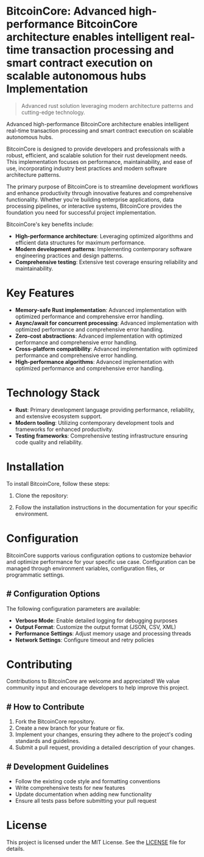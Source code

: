 <!-- fallback_BitcoinCore_20251008115408_53938 -->

# BitcoinCore: Advanced high-performance BitcoinCore architecture enables intelligent real-time transaction processing and smart contract execution on scalable autonomous hubs Implementation
> Advanced rust solution leveraging modern architecture patterns and cutting-edge technology.

Advanced high-performance BitcoinCore architecture enables intelligent real-time transaction processing and smart contract execution on scalable autonomous hubs.

BitcoinCore is designed to provide developers and professionals with a robust, efficient, and scalable solution for their rust development needs. This implementation focuses on performance, maintainability, and ease of use, incorporating industry best practices and modern software architecture patterns.

The primary purpose of BitcoinCore is to streamline development workflows and enhance productivity through innovative features and comprehensive functionality. Whether you're building enterprise applications, data processing pipelines, or interactive systems, BitcoinCore provides the foundation you need for successful project implementation.

BitcoinCore's key benefits include:

* **High-performance architecture**: Leveraging optimized algorithms and efficient data structures for maximum performance.
* **Modern development patterns**: Implementing contemporary software engineering practices and design patterns.
* **Comprehensive testing**: Extensive test coverage ensuring reliability and maintainability.

# Key Features

* **Memory-safe Rust implementation**: Advanced implementation with optimized performance and comprehensive error handling.
* **Async/await for concurrent processing**: Advanced implementation with optimized performance and comprehensive error handling.
* **Zero-cost abstractions**: Advanced implementation with optimized performance and comprehensive error handling.
* **Cross-platform compatibility**: Advanced implementation with optimized performance and comprehensive error handling.
* **High-performance algorithms**: Advanced implementation with optimized performance and comprehensive error handling.

# Technology Stack

* **Rust**: Primary development language providing performance, reliability, and extensive ecosystem support.
* **Modern tooling**: Utilizing contemporary development tools and frameworks for enhanced productivity.
* **Testing frameworks**: Comprehensive testing infrastructure ensuring code quality and reliability.

# Installation

To install BitcoinCore, follow these steps:

1. Clone the repository:


2. Follow the installation instructions in the documentation for your specific environment.

# Configuration

BitcoinCore supports various configuration options to customize behavior and optimize performance for your specific use case. Configuration can be managed through environment variables, configuration files, or programmatic settings.

## # Configuration Options

The following configuration parameters are available:

* **Verbose Mode**: Enable detailed logging for debugging purposes
* **Output Format**: Customize the output format (JSON, CSV, XML)
* **Performance Settings**: Adjust memory usage and processing threads
* **Network Settings**: Configure timeout and retry policies

# Contributing

Contributions to BitcoinCore are welcome and appreciated! We value community input and encourage developers to help improve this project.

## # How to Contribute

1. Fork the BitcoinCore repository.
2. Create a new branch for your feature or fix.
3. Implement your changes, ensuring they adhere to the project's coding standards and guidelines.
4. Submit a pull request, providing a detailed description of your changes.

## # Development Guidelines

* Follow the existing code style and formatting conventions
* Write comprehensive tests for new features
* Update documentation when adding new functionality
* Ensure all tests pass before submitting your pull request

# License

This project is licensed under the MIT License. See the [LICENSE](https://github.com/Hajjouz/BitcoinCore/blob/main/LICENSE) file for details.
